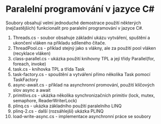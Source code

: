 # Paralelní programování v jazyce C#

Soubory obsahují velmi jednoduché demostrace použití některých (nejčastějších) funkcionalit pro paralelní programování v jazyce C#. 

1. Threads.cs - soubor obsahuje základní ukázu vytváření, spuštění a ukončení vláken na příkladu sdíleného čítače.
2. ThreadPool.cs - příklad stejný jako s vlákny, ale za použití pool vláken (recyklace vláken)
3. class-parallel.cs - ukázka použití knihovny TPL a její třídy Parallel(for, foreach, invoke)
4. task.cs - knihovka TPL a třída Task
5. task-factory.cs - spouštění a vytváření přímo několika Task pomocí TaskFactory
6. async-await.cs - příklad na asynchronní promování, použití klíčových slov async a await
7. primitivs.cs - ukázka několika synchronizačních primitiv (lock, mutex, semaphore, ReaderWriterLock)
8. plinq.cs - ukázka základního použití paralelního LINQ
9. plinq-2.cs - další (rozsáhlejší) ukázka PLINQ
10. load-write-async.cs - implementace asynchronní práce se soubory
